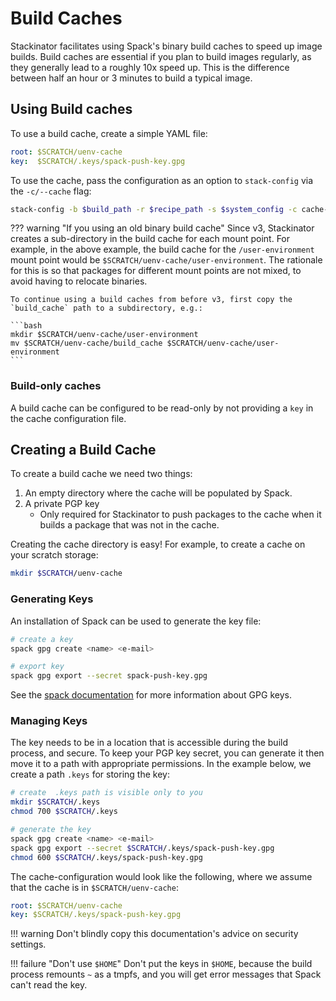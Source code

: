 # Build Caches

Stackinator facilitates using Spack's binary build caches to speed up image builds.
Build caches are essential if you plan to build images regularly, as they generally lead to a roughly 10x speed up.
This is the difference between half an hour or 3 minutes to build a typical image.

## Using Build caches

To use a build cache, create a simple YAML file:

```yaml title='cache-config.yaml'
root: $SCRATCH/uenv-cache
key:  $SCRATCH/.keys/spack-push-key.gpg
```

To use the cache, pass the configuration as an option to `stack-config` via the `-c/--cache` flag:

```bash
stack-config -b $build_path -r $recipe_path -s $system_config -c cache-config.yaml
```

??? warning "If you using an old binary build cache"
    Since v3, Stackinator creates a sub-directory in the build cache for each mount point.
    For example, in the above example, the build cache for the `/user-environment` mount point would be `$SCRATCH/uenv-cache/user-environment`.
    The rationale for this is so that packages for different mount points are not mixed, to avoid having to relocate binaries.

    To continue using a build caches from before v3, first copy the `build_cache` path to a subdirectory, e.g.:

    ```bash
    mkdir $SCRATCH/uenv-cache/user-environment
    mv $SCRATCH/uenv-cache/build_cache $SCRATCH/uenv-cache/user-environment
    ```

### Build-only caches

A build cache can be configured to be read-only by not providing a `key` in the cache configuration file.

## Creating a Build Cache

To create a build cache we need two things:

1. An empty directory where the cache will be populated by Spack.
2. A private PGP key
    *  Only required for Stackinator to push packages to the cache when it builds a package that was not in the cache.

Creating the cache directory is easy! For example, to create a cache on your scratch storage:
```bash
mkdir $SCRATCH/uenv-cache
```

### Generating Keys

An installation of Spack can be used to generate the key file:

```bash
# create a key
spack gpg create <name> <e-mail>

# export key
spack gpg export --secret spack-push-key.gpg
```

See the [spack documentation](https://spack.readthedocs.io/en/latest/getting_started.html#gpg-signing) for more information about GPG keys.

### Managing Keys

The key needs to be in a location that is accessible during the build process, and secure.
To keep your PGP key secret, you can generate it then move it to a path with appropriate permissions.
In the example below, we create a path `.keys` for storing the key:
```bash
# create  .keys path is visible only to you
mkdir $SCRATCH/.keys
chmod 700 $SCRATCH/.keys

# generate the key
spack gpg create <name> <e-mail>
spack gpg export --secret $SCRATCH/.keys/spack-push-key.gpg
chmod 600 $SCRATCH/.keys/spack-push-key.gpg
```

The cache-configuration would look like the following, where we assume that the cache is in `$SCRATCH/uenv-cache`:
```yaml
root: $SCRATCH/uenv-cache
key: $SCRATCH/.keys/spack-push-key.gpg
```
!!! warning
    Don't blindly copy this documentation's advice on security settings.

!!! failure "Don't use `$HOME`"
    Don't put the keys in `$HOME`, because the build process remounts `~` as a tmpfs, and you will get error messages that Spack can't read the key.
